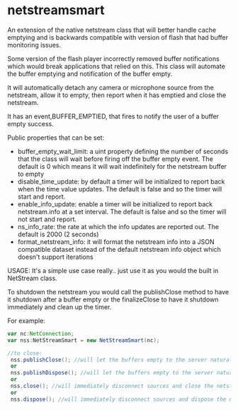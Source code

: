 netstreamsmart
==============

An extension of the native netstream class that will better handle cache emptying and is backwards compatible with version of flash that had buffer monitoring issues.

Some version of the flash player incorrectly removed buffer notifications which would break applications that relied on this. This class will automate the buffer emptying and notification of the buffer empty.

It will automatically detach any camera or microphone source from the netstream, allow it to empty, then report when it has emptied and close the netstream.

It has an event,BUFFER_EMPTIED, that fires to notify the user of a buffer empty success.

Public properties that can be set:
* buffer_empty_wait_limit: a uint property defining the number of seconds that the class will wait before firing off the buffer empty event. The default is 0 which means it will wait indefinitely for the netstream buffer to empty
* disable_time_update: by default a timer will be initialized to report back when the time value updates. The default is false and so the timer will start and report.
* enable_info_update: enable a timer will be initialized to report back netstream.info at a set interval. The default is false and so the timer will not start and report.
* ns_info_rate: the rate at which the info updates are reported out. The default is 2000 (2 seconds)
* format_netstream_info: it will format the netstream info into a JSON compatible dataset instead of the default netstream info object which doesn't support iterations


USAGE:
It's a simple use case really.. just use it as you would the built in NetStream class. 

To shutdown the netstream you would call the publishClose method to have it shutdown after a buffer empty or the finalizeClose to have it shutdown immediately and clean up the timer.

For example:
```ActionScript
var nc:NetConnection;
var nss:NetStreamSmart = new NetStreamSmart(nc);

//to close:
 nss.publishClose(); //will let the buffers empty to the server naturally then close the netstream
 or
 nss.publishDispose(); //will let the buffers empty to the server naturally then dispose of the netstream
 or
 nss.close(); //will immediately disconnect sources and close the netstream
 or
 nss.dispose(); //will immediately disconnect sources and dispose the netstream
```